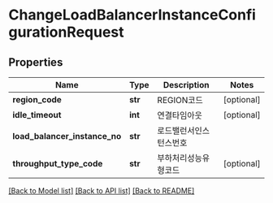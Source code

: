 # ChangeLoadBalancerInstanceConfigurationRequest

## Properties
Name | Type | Description | Notes
------------ | ------------- | ------------- | -------------
**region_code** | **str** | REGION코드 | [optional] 
**idle_timeout** | **int** | 연결타임아웃 | [optional] 
**load_balancer_instance_no** | **str** | 로드밸런서인스턴스번호 | 
**throughput_type_code** | **str** | 부하처리성능유형코드 | [optional] 

[[Back to Model list]](../README.md#documentation-for-models) [[Back to API list]](../README.md#documentation-for-api-endpoints) [[Back to README]](../README.md)


